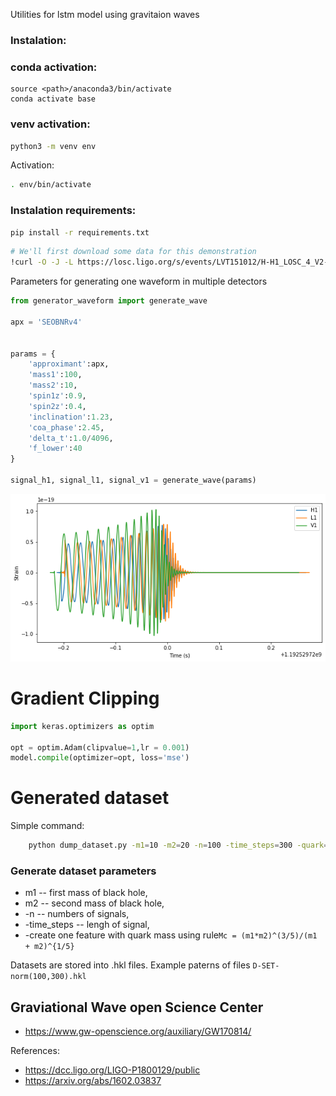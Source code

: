 Utilities for lstm model using gravitaion waves 

### Instalation: 

### conda activation:

```
source <path>/anaconda3/bin/activate
conda activate base
```

### venv activation:
```bash
python3 -m venv env
```
Activation:
```bash
. env/bin/activate
```

### Instalation requirements: 


```bash
pip install -r requirements.txt
```

```bash
# We'll first download some data for this demonstration
!curl -O -J -L https://losc.ligo.org/s/events/LVT151012/H-H1_LOSC_4_V2-1128678884-32.gwf
```

Parameters for generating one waveform in multiple detectors
```python
from generator_waveform import generate_wave

apx = 'SEOBNRv4'


params = {
    'approximant':apx,
    'mass1':100,
    'mass2':10,
    'spin1z':0.9,
    'spin2z':0.4,
    'inclination':1.23,
    'coa_phase':2.45,
    'delta_t':1.0/4096,
    'f_lower':40
}

signal_h1, signal_l1, signal_v1 = generate_wave(params)
```
![alt text]( img/wave.png  "genrating one wave")

# Gradient Clipping 
```python
import keras.optimizers as optim

opt = optim.Adam(clipvalue=1,lr = 0.001)
model.compile(optimizer=opt, loss='mse')
```

# Generated dataset 

Simple command: 
```bash
	python dump_dataset.py -m1=10 -m2=20 -n=100 -time_steps=300 -quark=True
```

### Generate dataset parameters

* m1 -- first mass of black hole, 
* m2 -- second mass of black hole,
* -n  -- numbers of signals,
* -time_steps -- lengh of signal,
* -create one feature with quark mass using rule```Mc = (m1*m2)^(3/5)/(m1 + m2)^{1/5}```

Datasets are stored into .hkl files. Example paterns of files ```D-SET-norm(100,300).hkl```

## Graviational Wave open Science Center
* https://www.gw-openscience.org/auxiliary/GW170814/

References:
* https://dcc.ligo.org/LIGO-P1800129/public
* https://arxiv.org/abs/1602.03837
